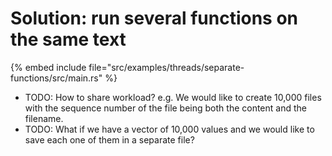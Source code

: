 # Solution: run several functions on the same text

{% embed include file="src/examples/threads/separate-functions/src/main.rs" %}

* TODO: How to share workload? e.g. We would like to create 10,000 files with the sequence number of the file being both the content and the filename.
* TODO: What if we have a vector of 10,000 values and we would like to save each one of them in a separate file?


